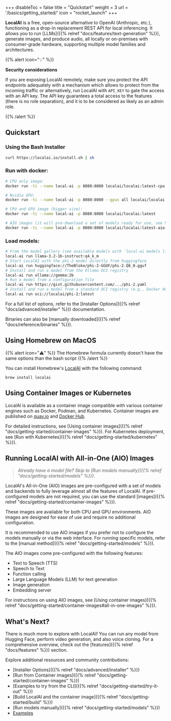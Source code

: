 +++
disableToc = false
title = "Quickstart"
weight = 3
url = '/basics/getting_started/'
icon = "rocket_launch"
+++

**LocalAI** is a free, open-source alternative to OpenAI (Anthropic, etc.), functioning as a drop-in replacement REST API for local inferencing. It allows you to run [LLMs]({{% relref "docs/features/text-generation" %}}), generate images, and produce audio, all locally or on-premises with consumer-grade hardware, supporting multiple model families and architectures.

{{% alert icon="💡" %}}

**Security considerations**

If you are exposing LocalAI remotely, make sure you protect the API endpoints adequately with a mechanism which allows to protect from the incoming traffic or alternatively, run LocalAI with `API_KEY` to gate the access with an API key. The API key guarantees a total access to the features (there is no role separation), and it is to be considered as likely as an admin role.

{{% /alert %}}

## Quickstart


### Using the Bash Installer
```bash
curl https://localai.io/install.sh | sh
```

### Run with docker:
```bash
# CPU only image:
docker run -ti --name local-ai -p 8080:8080 localai/localai:latest-cpu

# Nvidia GPU:
docker run -ti --name local-ai -p 8080:8080 --gpus all localai/localai:latest-gpu-nvidia-cuda-12

# CPU and GPU image (bigger size):
docker run -ti --name local-ai -p 8080:8080 localai/localai:latest

# AIO images (it will pre-download a set of models ready for use, see https://localai.io/basics/container/)
docker run -ti --name local-ai -p 8080:8080 localai/localai:latest-aio-cpu
```

### Load models:

```bash
# From the model gallery (see available models with `local-ai models list`, in the WebUI from the model tab, or visiting https://models.localai.io)
local-ai run llama-3.2-1b-instruct:q4_k_m
# Start LocalAI with the phi-2 model directly from huggingface
local-ai run huggingface://TheBloke/phi-2-GGUF/phi-2.Q8_0.gguf
# Install and run a model from the Ollama OCI registry
local-ai run ollama://gemma:2b
# Run a model from a configuration file
local-ai run https://gist.githubusercontent.com/.../phi-2.yaml
# Install and run a model from a standard OCI registry (e.g., Docker Hub)
local-ai run oci://localai/phi-2:latest
```


For a full list of options, refer to the [Installer Options]({{% relref "docs/advanced/installer" %}}) documentation.

Binaries can also be [manually downloaded]({{% relref "docs/reference/binaries" %}}).

## Using Homebrew on MacOS

{{% alert icon="⚠️" %}}
The Homebrew formula currently doesn't have the same options than the bash script
{{% /alert %}}

You can install Homebrew's [LocalAI](https://formulae.brew.sh/formula/localai) with the following command:

```
brew install localai
```


## Using Container Images or Kubernetes

LocalAI is available as a container image compatible with various container engines such as Docker, Podman, and Kubernetes. Container images are published on [quay.io](https://quay.io/repository/go-skynet/local-ai?tab=tags&tag=latest) and [Docker Hub](https://hub.docker.com/r/localai/localai).

For detailed instructions, see [Using container images]({{% relref "docs/getting-started/container-images" %}}). For Kubernetes deployment, see [Run with Kubernetes]({{% relref "docs/getting-started/kubernetes" %}}).

## Running LocalAI with All-in-One (AIO) Images

> _Already have a model file? Skip to [Run models manually]({{% relref "docs/getting-started/models" %}})_.

LocalAI's All-in-One (AIO) images are pre-configured with a set of models and backends to fully leverage almost all the features of LocalAI. If pre-configured models are not required, you can use the standard [images]({{% relref "docs/getting-started/container-images" %}}).

These images are available for both CPU and GPU environments. AIO images are designed for ease of use and require no additional configuration.

It is recommended to use AIO images if you prefer not to configure the models manually or via the web interface. For running specific models, refer to the [manual method]({{% relref "docs/getting-started/models" %}}).

The AIO images come pre-configured with the following features:
- Text to Speech (TTS)
- Speech to Text
- Function calling
- Large Language Models (LLM) for text generation
- Image generation
- Embedding server

For instructions on using AIO images, see [Using container images]({{% relref "docs/getting-started/container-images#all-in-one-images" %}}).

## What's Next?

There is much more to explore with LocalAI! You can run any model from Hugging Face, perform video generation, and also voice cloning. For a comprehensive overview, check out the [features]({{% relref "docs/features" %}}) section.

Explore additional resources and community contributions:

- [Installer Options]({{% relref "docs/advanced/installer" %}})
- [Run from Container images]({{% relref "docs/getting-started/container-images" %}})
- [Examples to try from the CLI]({{% relref "docs/getting-started/try-it-out" %}})
- [Build LocalAI and the container image]({{% relref "docs/getting-started/build" %}})
- [Run models manually]({{% relref "docs/getting-started/models" %}})
- [Examples](https://github.com/mudler/LocalAI/tree/master/examples#examples)

